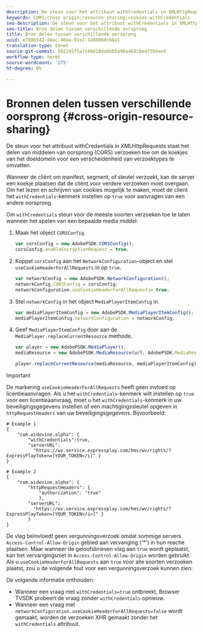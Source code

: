 ```yaml
---
description: De steun voor het attribuut withCredentials in XMLHttpRequests staat het delen van middelen van oorsprong (CORS) verzoeken toe om de koekjes van het doeldomein voor een verscheidenheid van verzoektypes te omvatten.
keywords: CORS;cross origin;resource sharing;cookies;withCredentials
seo-description: De steun voor het attribuut withCredentials in XMLHttpRequests staat het delen van middelen van oorsprong (CORS) verzoeken toe om de koekjes van het doeldomein voor een verscheidenheid van verzoektypes te omvatten.
seo-title: Bron delen tussen verschillende oorsprong
title: Bron delen tussen verschillende oorsprong
uuid: e788b542-d4ac-48aa-91e2-1e88068cbba1
translation-type: tm+mt
source-git-commit: 592245f5a7186d18dabbb5a98a468cbed7354aed
workflow-type: tm+mt
source-wordcount: '275'
ht-degree: 0%

---
```



# Bronnen delen tussen verschillende oorsprong {#cross-origin-resource-sharing}

De steun voor het attribuut withCredentials in XMLHttpRequests staat het delen van middelen van oorsprong (CORS) verzoeken toe om de koekjes van het doeldomein voor een verscheidenheid van verzoektypes te omvatten.

Wanneer de cliënt om manifest, segment, of sleutel verzoekt, kan de server een koekje plaatsen dat de cliënt voor verdere verzoeken moet overgaan. Om het lezen en schrijven van cookies mogelijk te maken, moet de client het `withCredentials`-kenmerk instellen op `true` voor aanvragen van een andere oorsprong.

Om `withCredentials` steun voor de meeste soorten verzoeken toe te laten wanneer het spelen van een bepaalde media middel:

1. Maak het object `CORSConfig`.

   ```js
   var corsConfig = new AdobePSDK.CORSConfig();  
   corsConfig.enableEncryptionRequest = true; 
   ```

1. Koppel `corsConfig` aan het `NetworkConfiguration`-object en stel `useCookieHeaderForAllRequests` in op `true`.

   ```js
   var networkConfig = new AdobePSDK.NetworkConfiguration();  
   networkConfig.CORSConfig = corsConfig; 
   networkConfiguration.useCookieHeaderForAllRequests= true;
   ```

1. Stel `networkConfig` in het object `MediaPlayerItemConfig` in.

   ```js
   var mediaPlayerItemConfig = new AdobePSDK.MediaPlayerItemConfig();  
   mediaPlayerItemConfig.networkConfiguration = networkConfig; 
   ```

1. Geef `MediaPlayerItemConfig` door aan de `MediaPlayer.replaceCurrentResource` methode.

   ```js
   var player = new AdobePSDK.MediaPlayer(); 
   mediaResource = new AdobePSDK.MediaResource(url, AdobePSDK.MediaResourceType.HLS);  
   
   player.replaceCurrentResource(mediaResource, mediaPlayerItemConfig);  
   ```

>[!IMPORTANT]
>
>De markering `useCookieHeaderForAllRequests` heeft geen invloed op licentieaanvragen. Als u het `withCredentials`-kenmerk wilt instellen op `true` voor een licentieaanvraag, moet u het `withCredentials`-kenmerk in uw beveiligingsgegevens instellen of een machtigingssleutel opgeven in `httpRequestHeaders` van uw beveiligingsgegevens. Bijvoorbeeld:

```
# Example 1 
{ 
    "com.widevine.alpha": {  
        "withCredentials":true,  
        "serverURL":  
          "https://wv.service.expressplay.com/hms/wv/rights/?ExpressPlayToken=[YOUR_TOKEN</i]" } 
} 
 
# Example 2 
{ 
    "com.widevine.alpha": { 
        "httpRequestHeaders": {  
            "authorization": "true"  
            }, 
        "serverURL":  
          "https://wv.service.expressplay.com/hms/wv/rights/?ExpressPlayToken=[YOUR_TOKEN</i>]" }
        } 
}
```

De vlag beïnvloedt geen vergunningsverzoek omdat sommige servers `Access-Control-Allow-Origin` gebied aan vervanging (&#39;*&#39;) in hun reactie plaatsen. Maar wanneer de geloofsbrieven vlag aan `true` wordt geplaatst, kan het vervangingsniet in `Access-Control-Allow-Origin` worden gebruikt. Als u `useCookieHeaderForAllRequests` aan `true` voor alle soorten verzoeken plaatst, zou u de volgende fout voor een vergunningsverzoek kunnen zien:

De volgende informatie onthouden:

* Wanneer een vraag met `withCredentials=true` ontbreekt, Browser TVSDK probeert de vraag zonder `withCredentials` opnieuw.
* Wanneer een vraag met `networkConfiguration.useCookieHeaderForAllRequests=false` wordt gemaakt, worden de verzoeken XHR gemaakt zonder het `withCredentials` attribuut.